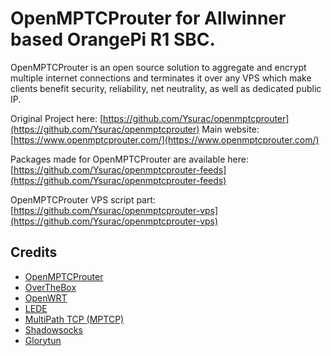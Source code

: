 # OpenMPTCProuter for Allwinner based OrangePi R1 SBC.

OpenMPTCProuter is an open source solution to aggregate and encrypt multiple internet connections and terminates it over any VPS which make clients benefit security, reliability, net neutrality, as well as dedicated public IP.

Original Project here: [https://github.com/Ysurac/openmptcprouter](https://github.com/Ysurac/openmptcprouter)
Main website: [https://www.openmptcprouter.com/](https://www.openmptcprouter.com/)

Packages made for OpenMPTCProuter are available here: [https://github.com/Ysurac/openmptcprouter-feeds](https://github.com/Ysurac/openmptcprouter-feeds)

OpenMPTCProuter VPS script part: [https://github.com/Ysurac/openmptcprouter-vps](https://github.com/Ysurac/openmptcprouter-vps)

## Credits

* [OpenMPTCProuter](https://github.com/Ysurac/openmptcprouter)
* [OverTheBox](https://www.ovhtelecom.fr/overthebox/)
* [OpenWRT](https://openwrt.org)
* [LEDE](https://lede-project.org)
* [MultiPath TCP (MPTCP)](https://multipath-tcp.org)
* [Shadowsocks](https://shadowsocks.org)
* [Glorytun](https://github.com/angt/glorytun)
